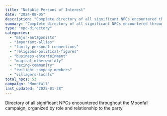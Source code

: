 ```yaml
---
title: "Notable Persons of Interest"
date: "2024-08-05"
description: "Complete directory of all significant NPCs encountered throughout the Moonfall campaign, organized by role and relationship to the party"
summary: "Complete directory of all significant NPCs encountered throughout the Moonfall campaign, organized by role and relationship to the party"
type: "npc-directory"
categories: 
  - "major-antagonists"
  - "important-allies" 
  - "family-personal-connections"
  - "religious-political-figures"
  - "business-entertainment"
  - "magical-otherworldly"
  - "racing-community"
  - "twilight-company-members"
  - "villagers-locals"
total_npcs: 53
campaign: "Moonfall"
last_updated: "2025-01-28"
---
```


Directory of all significant NPCs encountered throughout the Moonfall campaign, organized by role and relationship to the party